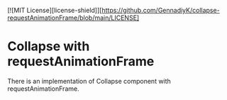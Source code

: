 [![MIT License][license-shield]][https://github.com/GennadiyK/collapse-requestAnimationFrame/blob/main/LICENSE]

# Collapse with requestAnimationFrame

There is an implementation of Collapse component with requestAnimationFrame. 


